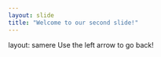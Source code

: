 ```yaml
---
layout: slide
title: "Welcome to our second slide!"
---
```

layout: samere
Use the left arrow to go back!
